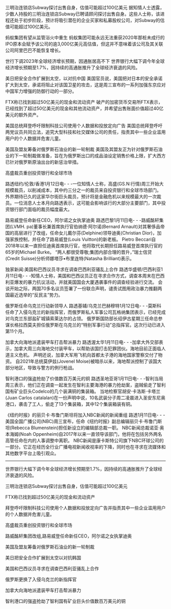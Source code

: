 


三明治连锁店Subway探讨出售自身，估值可能超过100亿美元
据知情人士透露，少数人持股的三明治连锁店Subway已聘请顾问探讨出售自身。这些人士称，该进程还处于初步阶段，预计将吸引潜在的企业买家和私募股权公司，对Subway的估值可能超过100亿美元。



蚂蚁集团有望从监管浴火中重生
蚂蚁集团可能永远无法重获2020年那桩未成行的IPO原本会赋予该公司的逾3,000亿美元高估值，但这并不意味着该公司及其关联公司阿里巴巴不能恢复增长。




世行下调2023年全球经济增长预期，因通胀居高不下
世界银行大幅下调今年全球经济增长预期至1.7%，因持续的高通胀推升了全球经济衰退的风险。


美日把安全合作扩展到太空，以对抗中国
美国官员说，美国把对日本的安全承诺扩大到太空，承诺将阻止对该国卫星的攻击，这是周三宣布的一系列加强东京应对中国军力增强的防御行动的一部分。



FTX称已找到超过50亿美元的现金和流动资产
破产的加密货币交易所FTX表示，已经找到了超过50亿美元的现金和其他流动资产，并希望出售账面价值超过40亿美元的额外资产。



美国总统拜登呼吁限制科技公司使用个人数据和投放定向广告
美国总统拜登呼吁两党议员共同立法，追究大型科技和社交媒体公司的责任，指责其中一些企业滥用用户的个人数据并危害儿童。



美国及盟友筹备对俄罗斯石油业的新一轮制裁
美国及其盟友正为针对俄罗斯石油业的下一轮制裁做准备，旨在为俄罗斯出口的成品油设定销售价格上限，扩大西方已针对俄罗斯原油出台的新惩治举措。




高盛裁员重创投资银行和全球市场

路透纽约/伦敦/香港1月12日电- - -一位知情人士称，高盛(GS.N:行情)周三开始大规模裁员，以削减成本，其中约三分之一的裁员来自投资银行和全球市场部门。
外界期待已久的这家华尔街巨头裁员，预计将是金融危机以来规模最大的一次裁员。一位消息人士本月向路透表示，这可能会影响该行的大部分主要部门，其中投资银行部门面临的裁员幅度最大。


路易威登任命新任CEO，阿尔诺之女执掌迪奥
路透巴黎1月11日电- - -路威酩轩集团(LVMH. pa)董事长兼首席执行官伯纳德·阿尔诺(Bernard Arnault)对其奢侈品帝国的高层进行了改组，任命女儿戴尔芬(Delphine)领导迪奥(Christian Dior)，加强家族控制，并任命了路易威登(Louis Vuitton)的新老板。
Pietro Beccari自2018年以来一直担任迪奥首席执行官，他将取代长期担任路易威登首席执行官的65岁的Michael Burke。
“两人都很受尊敬;集团内部合理的晋升，”瑞士信贷(Credit Suisse)分析师娜塔莎•布里连特(Natasha Brilliant)表示。



独家新闻:美国和巴西议员寻求在调查巴西利亚骚乱上合作
路透华盛顿/巴西利亚1月11日电- - -知情人士称，美国和巴西议员正在寻求合作方式，调查本周末在巴西利亚爆发的暴力抗议活动，并就美国国会大厦遇袭事件的调查经验进行交流。
会谈开始之际，两国70多名议员签署了一份联合声明，谴责试图用政治暴力推翻两国最近选举的“反民主”势力。


俄罗斯任命乌克兰行动新领导人
路透基辅/乌克兰巴赫穆特1月12日电- - -莫斯科任命了入侵乌克兰的新指挥官，而俄罗斯私人军事公司瓦格纳集团表示，已经完成对乌克兰东部盐矿城镇索莱达尔的占领。
俄罗斯国防部长绍伊古星期三任命总参谋长格拉西莫夫担任俄罗斯在乌克兰的“特别军事行动”总指挥官。这次行动已进入第11个月。



加拿大向海地派遣装甲车打击帮派暴力
路透渥太华1月11日电- - -加拿大外交部表示，加拿大周三向海地交付装甲车，以帮助该国打击犯罪团伙。海地目前正面临人道主义危机。
声明还说，加拿大军用飞机向首都太子港的海地国家警察交付了物资。
自2021年总统莫伊兹(Jovenel Moise)被暗杀以来，海地帮派控制了该国大部分地区，导致与警方的例行枪战。



智利港口的强盗抢劫了价值数百万美元的铜
路透圣地亚哥1月11日电- - -智利当局周三表示，他们正在调查一起发生在智利主要海港的暴力抢劫案，盗贼偷走了智利国有矿业巨头Codelco的几个装满铜的集装箱。
当地检察官胡安·卡洛斯·卡塔兰(Juan Carlos catalalan)在一份声明中说，10名武装分子周二凌晨进入圣安东尼奥港口，袭击了工人，偷走了13个集装箱，其中12个集装箱装有铜。





《纽约时报》的丽贝卡·布鲁门斯坦将加入NBC新闻的新闻重组
路透1月11日电- - -美国全国广播公司(NBC)周三宣布，任命《纽约时报》副总编辑丽贝卡·布鲁门斯坦(Rebecca Blumenstein)担任新设立的编辑部总裁一职。
NBC新闻总裁诺亚·奥本海姆(Noah Oppenheim)自2017年以来一直领导该部门，他将在包括另外两名高管任命在内的人事调整中离职。
NBC新闻是康卡斯特公司旗下NBC环球公司的一部分。它正在经历全行业广播电视新闻收视率的下降，同时也在寻求在流媒体和其他数字平台上吸引观众。


---

世界银行大幅下调今年全球经济增长预期至1.7%，因持续的高通胀推升了全球经济衰退的风险。

三明治连锁店Subway探讨出售自身，估值可能超过100亿美元

FTX称已找到超过50亿美元的现金和流动资产

拜登呼吁限制科技公司使用个人数据和投放定向广告并指责其中一些企业滥用用户的个人数据并危害儿童。

高盛裁员重创投资银行和全球市场

路威酩轩集团改组,路易威登任命新任CEO，阿尔诺之女执掌迪奥

美国及盟友筹备对俄罗斯石油业的新一轮制裁

美日把安全合作扩展到太空以对抗韩国

美国和巴西议员寻求在调查巴西利亚骚乱上合作

俄罗斯更换了入侵乌克兰的新指挥官

加拿大向海地派遣装甲车打击帮派暴力

智利港口的强盗抢劫了智利国有矿业巨头价值数百万美元的铜

